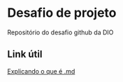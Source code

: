 # Desafio de projeto
Repositório do desafio github da DIO

## Link útil
[Explicando o que é .md](https://www.markdownguide.org/basic-syntax)
